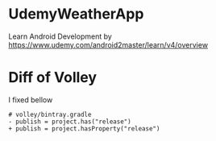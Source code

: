 # UdemyWeatherApp
Learn Android Development by https://www.udemy.com/android2master/learn/v4/overview

# Diff of Volley
I fixed bellow
```
# volley/bintray.gradle
- publish = project.has("release")
+ publish = project.hasProperty("release")
```

